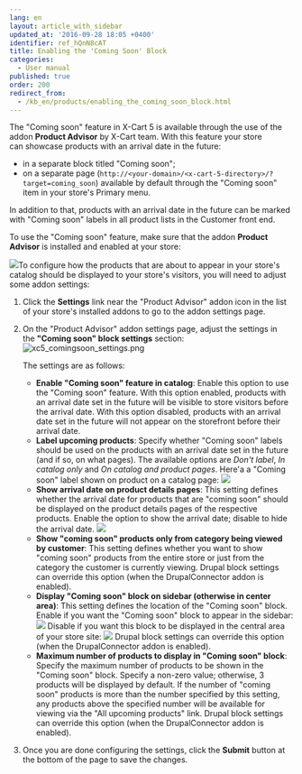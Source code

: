 ```yaml
---
lang: en
layout: article_with_sidebar
updated_at: '2016-09-28 18:05 +0400'
identifier: ref_hQnN8cAT
title: Enabling the 'Coming Soon' Block
categories:
  - User manual
published: true
order: 200
redirect_from:
  - /kb_en/products/enabling_the_coming_soon_block.html
---
```

The "Coming soon" feature in X-Cart 5 is available through the use of the addon **Product Advisor** by X-Cart team. With this feature your store can showcase products with an arrival date in the future:

*   in a separate block titled "Coming soon";
*   on a separate page (`http://<your-domain>/<x-cart-5-directory>/?target=coming_soon`) available by default through the "Coming soon" item in your store's Primary menu.

In addition to that, products with an arrival date in the future can be marked with "Coming soon" labels in all product lists in the Customer front end.

To use the "Coming soon" feature, make sure that the addon **Product Advisor** is installed and enabled at your store:

![]({{site.baseurl}}/attachments/6389778/8717811.png)To configure how the products that are about to appear in your store's catalog should be displayed to your store's visitors, you will need to adjust some addon settings:

1.  Click the **Settings** link near the "Product Advisor" addon icon in the list of your store's installed addons to go to the addon settings page.
2.  On the "Product Advisor" addon settings page, adjust the settings in the **"Coming soon" block settings** section:
    ![xc5_comingsoon_settings.png]({{site.baseurl}}/attachments/ref_hQnN8cAT/xc5_comingsoon_settings.png)

    The settings are as follows:
    *   **Enable "Coming soon" feature in catalog**: Enable this option to use the "Coming soon" feature. With this option enabled, products with an arrival date set in the future will be visible to store visitors before the arrival date. With this option disabled, products with an arrival date set in the future will not appear on the storefront before their arrival date.
    *   **Label upcoming products**: Specify whether "Coming soon" labels should be used on the products with an arrival date set in the future (and if so, on what pages). The available options are _Don't label_, _In catalog only_ and _On catalog and product pages_. Here'a a "Coming soon" label shown on product on a catalog page:
        ![]({{site.baseurl}}/attachments/6389776/8717926.png)
    *   **Show arrival date on product details pages**: This setting defines whether the arrival date for products that are "coming soon" should be displayed on the product details pages of the respective products. Enable the option to show the arrival date; disable to hide the arrival date.
        ![]({{site.baseurl}}/attachments/6389776/8717927.png)
    *   **Show "coming soon" products only from category being viewed by customer**: This setting defines whether you want to show "coming soon" products from the entire store or just from the category the customer is currently viewing. Drupal block settings can override this option (when the DrupalConnector addon is enabled).
    *   **Display "Coming soon" block on sidebar (otherwise in center area)**: This setting defines the location of the "Coming soon" block. Enable if you want the "Coming soon" block to appear in the sidebar:
        ![]({{site.baseurl}}/attachments/6389776/8717924.png)
        Disable if you want this block to be displayed in the central area of your store site:
        ![]({{site.baseurl}}/attachments/6389776/8717925.png)
        Drupal block settings can override this option (when the DrupalConnector addon is enabled).
    *   **Maximum number of products to display in "Coming soon" block**: Specify the maximum number of products to be shown in the "Coming soon" block. Specify a non-zero value; otherwise, 3 products will be displayed by default. If the number of "coming soon" products is more than the number specified by this setting, any products above the specified number will be available for viewing via the "All upcoming products" link. Drupal block settings can override this option (when the DrupalConnector addon is enabled).

3.  Once you are done configuring the settings, click the **Submit** button at the bottom of the page to save the changes.
